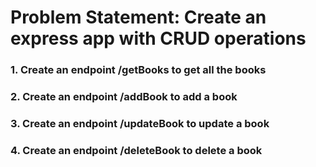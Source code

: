 # Problem Statement: Create an express app with CRUD operations
### 1. Create an endpoint /getBooks to get all the books
### 2. Create an endpoint /addBook to add a book
### 3. Create an endpoint /updateBook to update a book
### 4. Create an endpoint /deleteBook to delete a book
